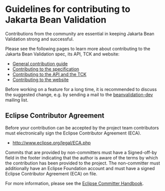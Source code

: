 # Guidelines for contributing to Jakarta Bean Validation

Contributions from the community are essential in keeping Jakarta Bean Validation strong and successful.

Please see the following pages to learn more about contributing to the Jakarta Bean Validation spec, its API, TCK and website:

* [General contribution guide](http://beanvalidation.org/contribute/)
* [Contributing to the specification](http://beanvalidation.org/contribute/specification/)
* [Contributing to the API and the TCK](http://beanvalidation.org/contribute/coding)
* [Contributing to the website](http://beanvalidation.org/contribute/site)

Before working on a feature for a long time, it is recommended to discuss the suggested change,
e.g. by sending a mail to the [beanvalidation-dev](http://lists.jboss.org/pipermail/beanvalidation-dev/) mailing list.

## Eclipse Contributor Agreement

Before your contribution can be accepted by the project team contributors must electronically sign the Eclipse Contributor Agreement (ECA).

 * http://www.eclipse.org/legal/ECA.php

Commits that are provided by non-committers must have a Signed-off-by field in the footer indicating that the author is aware of the terms by which the contribution has been provided to the project.
The non-committer must additionally have an Eclipse Foundation account and must have a signed Eclipse Contributor Agreement (ECA) on file.

For more information, please see the [Eclipse Committer Handbook](https://www.eclipse.org/projects/handbook/#resources-commit).
